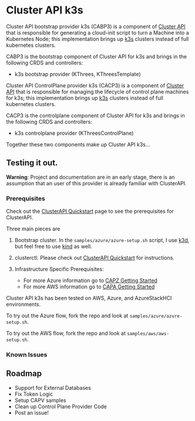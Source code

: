 # Cluster API k3s

Cluster API bootstrap provider k3s (CABP3) is a component of [Cluster API](https://github.com/kubernetes-sigs/cluster-api/blob/master/README.md) that is responsible for generating a cloud-init script to turn a Machine into a Kubernetes Node; this implementation brings up [k3s](https://k3s.io/) clusters instead of full kubernetes clusters.

CABP3 is the bootstrap component of Cluster API for k3s and brings in the following CRDS and controllers:
- k3s bootstrap provider (KThrees, KThreesTemplate)

Cluster API ControlPlane provider k3s (CACP3) is a component of [Cluster API](https://github.com/kubernetes-sigs/cluster-api/blob/master/README.md) that is responsible for managing the lifecycle of control plane machines for k3s; this implementation brings up [k3s](https://k3s.io/) clusters instead of full kubernetes clusters.

CACP3 is the controlplane component of Cluster API for k3s and brings in the following CRDS and controllers:
- k3s controlplane provider (KThreesControlPlane)

Together these two components make up Cluster API k3s...

## Testing it out.

**Warning**: Project and documentation are in an early stage, there is an assumption that an user of this provider is already familiar with ClusterAPI.  

### Prerequisites

Check out the [ClusterAPI Quickstart](https://cluster-api.sigs.k8s.io/user/quick-start.html) page to see the prerequisites for ClusterAPI.

Three main pieces are 

1. Bootstrap cluster. In the `samples/azure/azure-setup.sh` script, I use [k3d](https://k3d.io/), but feel free to use [kind](https://kind.sigs.k8s.io/) as well.
2. clusterctl. Please check out [ClusterAPI Quickstart](https://cluster-api.sigs.k8s.io/user/quick-start.html) for instructions.
3. Infrastructure Specific Prerequisites:

    * For more Azure information go to [CAPZ Getting Started](https://github.com/kubernetes-sigs/cluster-api-provider-azure/blob/main/docs/getting-started.md)
    * For more AWS information go to [CAPA Getting Started](https://cluster-api-aws.sigs.k8s.io/)

Cluster API k3s has been tested on AWS, Azure, and AzureStackHCI environments. 

To try out the Azure flow, fork the repo and look at `samples/azure/azure-setup.sh`.

To try out the AWS flow, fork the repo and look at `samples/aws/aws-setup.sh`.

### Known Issues

## Roadmap

* Support for External Databases
* Fix Token Logic
* Setup CAPV samples
* Clean up Control Plane Provider Code
* Post an issue!

